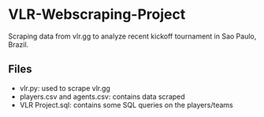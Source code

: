 # VLR-Webscraping-Project
Scraping data from vlr.gg to analyze recent kickoff tournament in Sao Paulo, Brazil.

## Files
- vlr.py: used to scrape vlr.gg
- players.csv and agents.csv: contains data scraped
- VLR Project.sql: contains some SQL queries on the players/teams
